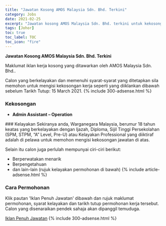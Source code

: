 ```yaml
---
title: "Jawatan Kosong AMOS Malaysia Sdn. Bhd. Terkini" 
category: Jobs 
date: 2021-02-25 
excerpt: "Jawatan kosong AMOS Malaysia Sdn. Bhd. terkini untuk kekosongan Admin Assistant – Operation" 
tags: [Johor] 
toc: true 
toc_label: TOC 
toc_icon: "fire" 
--- 
```


**Jawatan Kosong AMOS Malaysia Sdn. Bhd. Terkini**

Maklumat iklan kerja kosong yang ditawarkan oleh AMOS Malaysia Sdn. Bhd.. 

Calon yang berkelayakan dan memenuhi syarat-syarat yang ditetapkan sila memohon untuk mengisi kekosongan kerja seperti yang diiklankan dibawah sebelum Tarikh Tutup: 15 March 2021. 
{% include 300-adsense.html %} 
### Kekosongan 
<ul>
<li>
<p><strong>Admin Assistant &#8211; Operation</strong></p>
</li>
</ul> 
### Kelayakan 
Sekiranya anda, Warganegara Malaysia, berumur 18 tahun keatas yang berkelayakan dengan Ijazah, Diploma, Sijil Tinggi Persekolahan (SPM, STPM, “A” Level, Pre-U) atau Kelayakan Professional yang diiktiraf adalah di pelawa untuk memohon mengisi kekosongan jawatan di atas.

Selain itu calon juga perlulah mempunyai ciri-ciri berikut:
- Berperwatakan menarik
- Berpengetahuan
- dan lain-lain (rujuk kelayakan permohonan di bawah) 
{% include article-adsense.html %} 
### Cara Permohonan 
Klik pautan 'Iklan Penuh Jawatan' dibawah dan rujuk maklumat permohonan, syarat kelayakan dan tarikh tutup permohonan kerja tersebut.
Calon yang disenaraikan pendek sahaja akan dipanggil temuduga.

<a href="https://www.jobstreet.com.my/en/job/admin-assistant-operation-4487738?jobId=jobstreet-my-job-4487738&sectionRank=1&token=0~1c609305-662a-4554-8d90-3a9e358f2d10&searchPath=%2Fen%2Fjob-search%2Fjobs-at-amos-malaysia-sdn-bhd%2F&fr=SRP%20View%20In%20New%20Tab" class="btn btn--info" target="_blank" rel="nofollow noopenner">Iklan Penuh Jawatan</a> 
{% include 300-adsense.html %} 